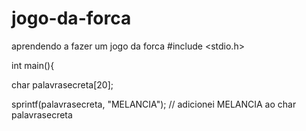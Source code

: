 # jogo-da-forca
aprendendo a fazer um jogo da forca
#include  <stdio.h>
  
int main(){
  
  char palavrasecreta[20];
  
  sprintf(palavrasecreta, "MELANCIA"); // adicionei MELANCIA ao char palavrasecreta 
